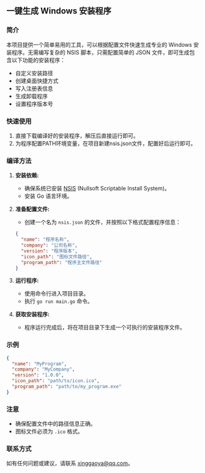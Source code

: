 ## 一键生成 Windows 安装程序

### 简介

本项目提供一个简单易用的工具，可以根据配置文件快速生成专业的 Windows 安装程序。无需编写复杂的 NSIS 脚本，只需配置简单的 JSON 文件，即可生成包含以下功能的安装程序：

-   自定义安装路径
-   创建桌面快捷方式
-   写入注册表信息
-   生成卸载程序
-   设置程序版本号

### 快速使用
1. 直接下载编译好的安装程序，解压后直接运行即可。
2. 为程序配置PATH环境变量，在项目新建nsis.json文件，配置好后运行即可。

### 编译方法

1.  **安装依赖:**

    -   确保系统已安装 [NSIS](https://nsis.sourceforge.io/Download)  (Nullsoft Scriptable Install System)。
    -   安装 Go 语言环境。

2.  **准备配置文件:**

    -   创建一个名为 `nsis.json` 的文件，并按照以下格式配置程序信息：
    ```json
    {
      "name": "程序名称",
      "company": "公司名称",
      "version": "程序版本",
      "icon_path": "图标文件路径",
      "program_path": "程序主文件路径"
    }
    ```

3.  **运行程序:**

    -   使用命令行进入项目目录。
    -   执行 `go run main.go`  命令。

4.  **获取安装程序:**

    -   程序运行完成后，将在项目目录下生成一个可执行的安装程序文件。

### 示例

```json
{
  "name": "MyProgram",
  "company": "MyCompany",
  "version": "1.0.0",
  "icon_path": "path/to/icon.ico",
  "program_path": "path/to/my_program.exe"
}
```

### 注意

-   确保配置文件中的路径信息正确。
-   图标文件必须为 `.ico` 格式。

### 联系方式

如有任何问题或建议，请联系 xinggaoya@qq.com。 
